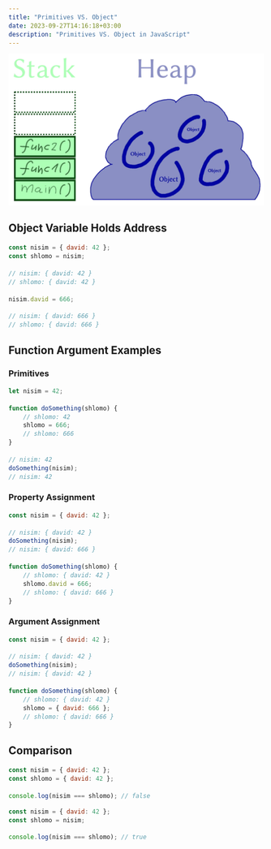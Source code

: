 ```yaml
---
title: "Primitives VS. Object"
date: 2023-09-27T14:16:18+03:00
description: "Primitives VS. Object in JavaScript"
---
```


![memory](mem.webp)

## Object Variable Holds Address

```js
const nisim = { david: 42 };
const shlomo = nisim;

// nisim: { david: 42 }
// shlomo: { david: 42 }

nisim.david = 666;

// nisim: { david: 666 }
// shlomo: { david: 666 }
```

## Function Argument Examples

### Primitives

```js
let nisim = 42;

function doSomething(shlomo) {
    // shlomo: 42
    shlomo = 666;
    // shlomo: 666
}

// nisim: 42
doSomething(nisim);
// nisim: 42
```

### Property Assignment

```js
const nisim = { david: 42 };

// nisim: { david: 42 }
doSomething(nisim);
// nisim: { david: 666 }

function doSomething(shlomo) {
    // shlomo: { david: 42 }
    shlomo.david = 666;
    // shlomo: { david: 666 }
}
```

### Argument Assignment

```js
const nisim = { david: 42 };

// nisim: { david: 42 }
doSomething(nisim);
// nisim: { david: 42 }

function doSomething(shlomo) {
    // shlomo: { david: 42 }
    shlomo = { david: 666 };
    // shlomo: { david: 666 }
}
```

## Comparison

```js
const nisim = { david: 42 };
const shlomo = { david: 42 };

console.log(nisim === shlomo); // false
```

```js
const nisim = { david: 42 };
const shlomo = nisim;

console.log(nisim === shlomo); // true
```
